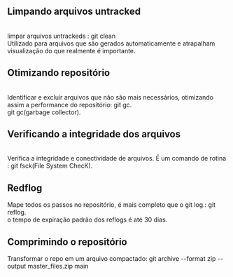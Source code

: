 ## Limpando arquivos untracked 
<br/>
limpar arquivos untrackeds : git clean <br/>
Utilizado para arquivos que são gerados automaticamente e atrapalham visualização do que realmente é  importante.
<br/>

## Otimizando repositório 
<br/>
Identificar e excluir arquivos que não são mais necessários, otimizando assim a performance do repositório: git gc. <br/>
git gc(garbage collector).
<br/>

## Verificando a integridade dos arquivos 
<br/>
Verifica a integridade e conectividade de arquivos. É um comando de rotina : git fsck(File System ChecK).<br/>

## Redflog
Mape todos os passos no repositório, é mais completo que o git log.: git reflog.
<br/>
o tempo de expiração padrão dos reflogs é até 30 dias.
<br/>

## Comprimindo o repositório
Transformar o repo em um arquivo compactado: git archive --format zip --output master_files.zip main
